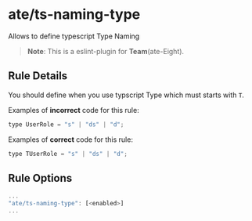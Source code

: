 # ate/ts-naming-type

<!-- end auto-generated rule header -->

Allows to define typescript Type Naming

> **Note**: This is a eslint-plugin for **Team**(ate-Eight).

## Rule Details

You should define when you use typscript Type which must starts with `T`.

Examples of **incorrect** code for this rule:

```jsx
type UserRole = "s" | "ds" | "d";
```

Examples of **correct** code for this rule:

```jsx
type TUserRole = "s" | "ds" | "d";
```

## Rule Options

```js
...
"ate/ts-naming-type": [<enabled>]
...
```
